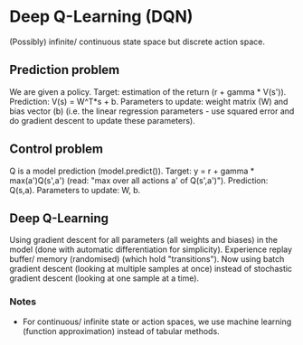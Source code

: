 # Deep Q-Learning (DQN)

(Possibly) infinite/ continuous state space but discrete action space.

## Prediction problem

We are given a policy.
Target: estimation of the return (r + gamma * V(s')).
Prediction: V(s) = W^T*s + b.
Parameters to update: weight matrix (W) and bias vector (b) (i.e. the linear regression parameters - use squared error and do gradient descent to update these parameters).

## Control problem

Q is a model prediction (model.predict()).
Target: y = r + gamma * max(a')Q(s',a')  (read: "max over all actions a' of Q(s',a')").
Prediction: Q(s,a).
Parameters to update: W, b.

## Deep Q-Learning

Using gradient descent for all parameters (all weights and biases) in the model (done with automatic differentiation for simplicity).
Experience replay buffer/ memory (randomised) (which hold "transitions").
Now using batch gradient descent (looking at multiple samples at once) instead of stochastic gradient descent (looking at one sample at a time).



### Notes
- For continuous/ infinite state or action spaces, we use machine learning (function approximation) instead of tabular methods.

